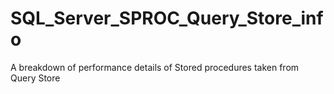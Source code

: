 # SQL_Server_SPROC_Query_Store_info
A breakdown of performance details of Stored procedures taken from Query Store 
